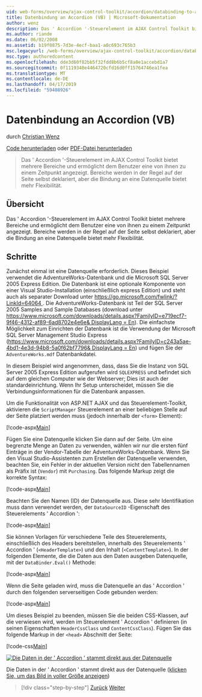 ```yaml
---
uid: web-forms/overview/ajax-control-toolkit/accordion/databinding-to-an-accordion-vb
title: Datenbindung an Accordion (VB) | Microsoft-Dokumentation
author: wenz
description: Das ' Accordion '-Steuerelement im AJAX Control Toolkit bietet mehrere Bereiche und ermöglicht dem Benutzer eine von ihnen zu einem Zeitpunkt angezeigt. Bereiche werden in der Regel deklariert, w...
ms.author: riande
ms.date: 06/02/2008
ms.assetid: b19f0875-7d3e-4ecf-baa1-a0c693c765b3
msc.legacyurl: /web-forms/overview/ajax-control-toolkit/accordion/databinding-to-an-accordion-vb
msc.type: authoredcontent
ms.openlocfilehash: dde3d60f82bb5f32fdd8b6b5cf8a0e1accebd1a7
ms.sourcegitcommit: 0f1119340e4464720cfd16d0ff15764746ea1fea
ms.translationtype: MT
ms.contentlocale: de-DE
ms.lasthandoff: 04/17/2019
ms.locfileid: "59408926"
---
```

# <a name="databinding-to-an-accordion-vb"></a>Datenbindung an Accordion (VB)

durch [Christian Wenz](https://github.com/wenz)

[Code herunterladen](http://download.microsoft.com/download/5/6/d/56d50cef-2011-4c8f-9891-7edc6dc57df9/Accordion1.vb.zip) oder [PDF-Datei herunterladen](http://download.microsoft.com/download/6/7/1/6718d452-ff89-4d3f-a90e-c74ec2d636a3/accordion1VB.pdf)

> Das ' Accordion '-Steuerelement im AJAX Control Toolkit bietet mehrere Bereiche und ermöglicht dem Benutzer eine von ihnen zu einem Zeitpunkt angezeigt. Bereiche werden in der Regel auf der Seite selbst deklariert, aber die Bindung an eine Datenquelle bietet mehr Flexibilität.


## <a name="overview"></a>Übersicht

Das ' Accordion '-Steuerelement im AJAX Control Toolkit bietet mehrere Bereiche und ermöglicht dem Benutzer eine von ihnen zu einem Zeitpunkt angezeigt. Bereiche werden in der Regel auf der Seite selbst deklariert, aber die Bindung an eine Datenquelle bietet mehr Flexibilität.

## <a name="steps"></a>Schritte

Zunächst einmal ist eine Datenquelle erforderlich. Dieses Beispiel verwendet die AdventureWorks-Datenbank und die Microsoft SQL Server 2005 Express Edition. Die Datenbank ist eine optionale Komponente von einer Visual Studio-Installation (einschließlich express Edition) und steht auch als separater Download unter [ https://go.microsoft.com/fwlink/?LinkId=64064 ](https://go.microsoft.com/fwlink/?LinkId=64064). Die AdventureWorks-Datenbank ist Teil der SQL Server 2005 Samples and Sample Databases (download unter [ https://www.microsoft.com/downloads/details.aspx?FamilyID=e719ecf7-9f46-4312-af89-6ad8702e4e6e&amp; DisplayLang = En](https://www.microsoft.com/downloads/details.aspx?FamilyID=e719ecf7-9f46-4312-af89-6ad8702e4e6e&amp;DisplayLang=en)). Die einfachste Möglichkeit zum Einrichten der Datenbank ist die Verwendung der Microsoft SQL Server Management Studio Express ([https://www.microsoft.com/downloads/details.aspx?FamilyID=c243a5ae-4bd1-4e3d-94b8-5a0f62bf7796&amp; DisplayLang = En](https://www.microsoft.com/downloads/details.aspx?FamilyID=c243a5ae-4bd1-4e3d-94b8-5a0f62bf7796&amp;DisplayLang=en)) und fügen Sie der `AdventureWorks.mdf` Datenbankdatei.

In diesem Beispiel wird angenommen, dass, dass Sie die Instanz von SQL Server 2005 Express Edition aufgerufen wird `SQLEXPRESS` und befindet sich auf dem gleichen Computer wie der Webserver; Dies ist auch der standardeinrichtung. Wenn Ihr Setup unterscheidet, müssen Sie die Verbindungsinformationen für die Datenbank anpassen.

Um die Funktionalität von ASP.NET AJAX und das Steuerelement-Toolkit, aktivieren die `ScriptManager` Steuerelement an einer beliebigen Stelle auf der Seite platziert werden muss (jedoch innerhalb der `<form>` Element):

[!code-aspx[Main](databinding-to-an-accordion-vb/samples/sample1.aspx)]

Fügen Sie eine Datenquelle klicken Sie dann auf der Seite. Um eine begrenzte Menge an Daten zu verwenden, wählen wir nur die ersten fünf Einträge in der Vendor-Tabelle der AdventureWorks-Datenbank. Wenn Sie den Visual Studio-Assistenten zum Erstellen der Datenquelle verwenden, beachten Sie, ein Fehler in der aktuellen Version nicht den Tabellennamen als Präfix ist (`Vendor`) mit `Purchasing`. Das folgende Markup zeigt die korrekte Syntax:

[!code-aspx[Main](databinding-to-an-accordion-vb/samples/sample2.aspx)]

Beachten Sie den Namen (ID) der Datenquelle aus. Diese sehr Identifikation muss dann verwendet werden, der `DataSourceID` -Eigenschaft des Steuerelements ' Accordion ':

[!code-aspx[Main](databinding-to-an-accordion-vb/samples/sample3.aspx)]

Sie können Vorlagen für verschiedene Teile des Steuerelements, einschließlich des Headers bereitstellen, innerhalb des Steuerelements ' Accordion ' (`<HeaderTemplate>`) und den Inhalt (`<ContentTemplate>`). In der folgenden Elemente, die die Daten aus den Daten ausgeben Datenquelle, mit der `DataBinder.Eval()` Methode:

[!code-aspx[Main](databinding-to-an-accordion-vb/samples/sample4.aspx)]

Wenn die Seite geladen wird, muss die Datenquelle an das ' Accordion ' durch den folgenden serverseitigen Code gebunden werden:

[!code-aspx[Main](databinding-to-an-accordion-vb/samples/sample5.aspx)]

Um dieses Beispiel zu beenden, müssen Sie die beiden CSS-Klassen, auf die verwiesen wird, werden im Steuerelement ' Accordion ' definieren (in seinen Eigenschaften `HeaderCssClass` und `ContentCssClass`). Fügen Sie das folgende Markup in der `<head>` Abschnitt der Seite:

[!code-css[Main](databinding-to-an-accordion-vb/samples/sample6.css)]


[![Die Daten in der ' Accordion ' stammt direkt aus der Datenquelle](databinding-to-an-accordion-vb/_static/image2.png)](databinding-to-an-accordion-vb/_static/image1.png)

Die Daten in der ' Accordion ' stammt direkt aus der Datenquelle ([klicken Sie, um das Bild in voller Größe anzeigen](databinding-to-an-accordion-vb/_static/image3.png))

> [!div class="step-by-step"]
> [Zurück](dynamically-adding-an-accordion-pane-cs.md)
> [Weiter](dynamically-adding-an-accordion-pane-vb.md)
